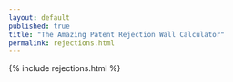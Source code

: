 ```yaml
---
layout: default
published: true
title: "The Amazing Patent Rejection Wall Calculator"
permalink: rejections.html
---
```


{% include rejections.html %}
